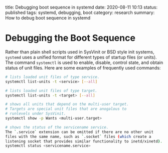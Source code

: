 title: Debugging boot sequence in systemd
date: 2020-08-11 10:13
status: published
tags: systemd, debugging, boot
category: research
summary: How to debug boot sequence in systemd

Debugging the Boot Sequence
===========================

Rather than plain shell scripts used in SysVinit or BSD style init 
systems, `systemd` uses a unified format for different types of startup 
files (or units). 
The command `systemctl` is used to enable, disable, control state, and 
obtain status of unit files. 
Here are some examples of frequently used commands:

```bash
# lists loaded unit files of type service.
systemctl list-units -t <service> [--all]

# lists loaded unit files of type target.
systemctl list-units -t <target> [--all]

# shows all units that depend on the multi-user target. 
# Targets are special unit files that are anogalous to 
# runlevels under SysVinit.
systemctl show -p Wants <multi-user.target>

# shows the status of the servicename service. 
The `.service` extension can be omitted if there are no other unit 
files with the same name, such as `.socket` files (which create a 
listening socket that provides similar functionality to inetd/xinetd).
systemctl status <servicename.service>
```

